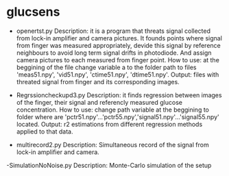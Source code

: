 # glucsens
- openertst.py 
Description: it is a program that threats signal collected from lock-in amplifier and camera pictures. 
It founds points where signal from finger was measured appropriately, devide this signal by reference neighbours to avoid long term signal drifts in photodiode.
And assign camera pictures to each measured from finger point.
How to use: at the beggining of the file change variable a to the folder path to files 'meas51.npy', 'vid51.npy', 'ctime51.npy', 'dtime51.npy'.
Output: files with threated signal from finger and its corresponding images.

- Regrssioncheckupd3.py
Description: it finds regression between images of the finger, their signal and referencly measured glucose concentration.
How to use: change path variable at the beggining to folder where are 'pctr51.npy'...'pctr55.npy','signal51.npy'...'signal55.npy' located.
Output: r2 estimations from different regression methods applied to that data.

- multirecord2.py
Description: Simultaneous record of the signal from lock-in amplifier and camera.

-SimulationNoNoise.py
Description: Monte-Carlo simulation of the setup

